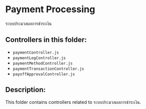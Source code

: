 # Payment Processing

ระบบประมวลผลการชำระเงิน

## Controllers in this folder:

- `paymentController.js`
- `paymentLogController.js`
- `paymentMethodController.js`
- `paymentTransactionController.js`
- `payoffApprovalController.js`

## Description:

This folder contains controllers related to ระบบประมวลผลการชำระเงิน.
